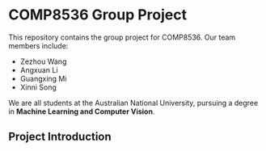# COMP8536 Group Project

This repository contains the group project for COMP8536. Our team members include:

- Zezhou Wang
- Angxuan Li
- Guangxing Mi
- Xinni Song

We are all students at the Australian National University, pursuing a degree in **Machine Learning and Computer Vision**.

## Project Introduction

